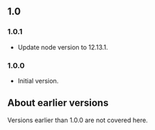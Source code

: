 ## 1.0

### 1.0.1

- Update node version to 12.13.1.

### 1.0.0

- Initial version.

## About earlier versions

Versions earlier than 1.0.0 are not covered here.
